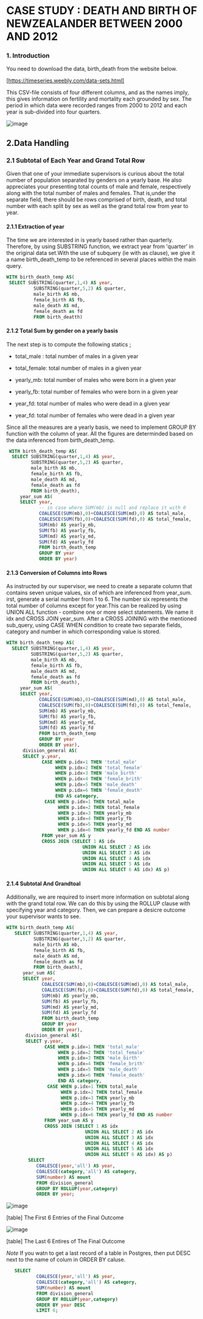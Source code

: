CASE STUDY : DEATH AND BIRTH OF NEWZEALANDER
                  BETWEEN 2000 AND 2012
================================================================

### 1. Introduction

You need to download the data, birth_death from the website below. 

[https://timeseries.weebly.com/data-sets.html]

This CSV-file consists of four different columns, and as the names imply, this gives information on fertility and mortality 
each grounded by sex. The period in which data were recorded ranges from 2000 to 2012 and each year is sub-divided into four quarters.  

![image](https://user-images.githubusercontent.com/53164959/63254990-b26c0600-c2af-11e9-85c3-7bd0e9b06e6b.png)


## 2.Data Handling 

### 2.1 Subtotal of Each Year and Grand Total Row

Given that one of your immediate supervisors is curious about the total number of population separated by genders on a yearly base. 
He also appreciates your presenting total counts of male and female, respectively along with the total number of males and females. 
That is,under the separate field, there should be rows comprised of birth, death, and total number with each split by sex as well
as the grand total row from year to year. 


#### 2.1.1 Extraction of year 

The time we are interested in is yearly based rather than quarterly. Therefore, by using SUBSTRING function, we extract year 
from  'quarter' in the original data set.With the use of subquery (ie with as clause), we give it a name birth_death_temp 
to be referenced in several places within the main query. 

```sql
WITH birth_death_temp AS(
 SELECT SUBSTRING(quarter,1,4) AS year,
          SUBSTRING(quarter,5,2) AS quarter,
          male_birth AS mb,
          female_birth AS fb,
          male_death AS md,
          female_death as fd
          FROM birth_deatth) 
 ```
 
#### 2.1.2 Total Sum by gender on a yearly basis
 
The next step is to compute the following statics ;

 * total_male : total number  of males in a given year
 
 * total_female: total number of males in a given year
 
 * yearly_mb: total number of males who were born in a given year
 
 * yearly_fb: total number of females who were born in a given year
 
 * year_fd: total number of males who were dead in a given year 
 
 * year_fd: total number of females who were dead in a given year 
 

Since all the measures are a yearly basis, we need to implement GROUP BY function with the column of year. All the figures 
are determinded based on the data inferenced from birth_death_temp. 


 ```sql
  WITH birth_death_temp AS(
   SELECT SUBSTRING(quarter,1,4) AS year,
          SUBSTRING(quarter,5,2) AS quarter,
          male_birth AS mb,
          female_birth AS fb,
          male_death AS md,
          female_death as fd
          FROM birth_death),
      year_sum AS(
      SELECT year,
             -- in case where SUM(mb) is null and replace it with 0  
             COALESCE(SUM(mb),0)+COALESCE(SUM(md),0) AS total_male, 
             COALESCE(SUM(fb),0)+COALESCE(SUM(fd),0) AS total_female, 
             SUM(mb) AS yearly_mb,
             SUM(fb) AS yearly_fb,
             SUM(md) AS yearly_md,
             SUM(fd) AS yearly_fd
             FROM birth_death_temp 
             GROUP BY year
             ORDER BY year)
 ```
 
 #### 2.1.3 Conversion of Columns into Rows

 As instructed by our supervisor, we need to create a separate column that contains seven unique values, six of which are inferenced
 from  year_sum. irst, generate a serial number from 1 to 6. The number six represents the total number of columns except for year.This 
 can be realized by using UNION ALL function - combine one or more select statements. We name it idx and CROSS JOIN  year_sum. 
 After a CROSS JOINING with the mentioned sub_query,  using CASE WHEN condition to create two separate fields, category and number 
 in which corresponding value is stored. 
 
 ```sql
 WITH birth_death_temp AS(
   SELECT SUBSTRING(quarter,1,4) AS year,
          SUBSTRING(quarter,5,2) AS quarter,
          male_birth AS mb,
          female_birth AS fb,
          male_death AS md,
          female_death as fd
          FROM birth_death),
      year_sum AS(
      SELECT year,
             COALESCE(SUM(mb),0)+COALESCE(SUM(md),0) AS total_male,
             COALESCE(SUM(fb),0)+COALESCE(SUM(fd),0) AS total_female,
             SUM(mb) AS yearly_mb,
             SUM(fb) AS yearly_fb,
             SUM(md) AS yearly_md,
             SUM(fd) AS yearly_fd
             FROM birth_death_temp 
             GROUP BY year
             ORDER BY year),
       division_general AS(
       SELECT y.year,
              CASE WHEN p.idx=1 THEN 'total_male'
                   WHEN p.idx=2 THEN 'total_female'
                   WHEN p.idx=3 THEN 'male_birth'
                   WHEN p.idx=4 THEN 'female_brith'
                   WHEN p.idx=5 THEN 'male_death'
                   WHEN p.idx=6 THEN 'female_death'
                   END AS category,
               CASE WHEN p.idx=1 THEN total_male
                    WHEN p.idx=2 THEN total_female
                    WHEN p.idx=3 THEN yearly_mb
                    WHEN p.idx=4 THEN yearly_fb
                    WHEN p.idx=5 THEN yearly_md
                    WHEN p.idx=6 THEN yearly_fd END AS number
              FROM year_sum AS y
              CROSS JOIN (SELECT 1 AS idx
                             UNION ALL SELECT 2 AS idx
                             UNION ALL SELECT 3 AS idx
                             UNION ALL SELECT 4 AS idx
                             UNION ALL SELECT 5 AS idx
                             UNION ALL SELECT 6 AS idx) AS p)
 
 ```
 
 #### 2.1.4 Subtotal And Grandtoal 
 
Additionally, we are required to insert more information on subtotal along with the grand total row.  We can do this by using 
the ROLLUP clause with specifying year and category. Then, we can prepare a desicre outcome your supervisor wants to see. 

```sql
WITH birth_death_temp AS(
   SELECT SUBSTRING(quarter,1,4) AS year,
          SUBSTRING(quarter,5,2) AS quarter,
          male_birth AS mb,
          female_birth AS fb,
          male_death AS md,
          female_death as fd
          FROM birth_death),
      year_sum AS(
      SELECT year,
             COALESCE(SUM(mb),0)+COALESCE(SUM(md),0) AS total_male,
             COALESCE(SUM(fb),0)+COALESCE(SUM(fd),0) AS total_female,
             SUM(mb) AS yearly_mb,
             SUM(fb) AS yearly_fb,
             SUM(md) AS yearly_md,
             SUM(fd) AS yearly_fd
             FROM birth_death_temp 
             GROUP BY year
             ORDER BY year),
       division_general AS(
       SELECT y.year,
              CASE WHEN p.idx=1 THEN 'total_male'
                   WHEN p.idx=2 THEN 'total_female'
                   WHEN p.idx=3 THEN 'male_birth'
                   WHEN p.idx=4 THEN 'female_brith'
                   WHEN p.idx=5 THEN 'male_death'
                   WHEN p.idx=6 THEN 'female_death'
                   END AS category,
               CASE WHEN p.idx=1 THEN total_male
                    WHEN p.idx=2 THEN total_female
                    WHEN p.idx=3 THEN yearly_mb
                    WHEN p.idx=4 THEN yearly_fb
                    WHEN p.idx=5 THEN yearly_md
                    WHEN p.idx=6 THEN yearly_fd END AS number
              FROM year_sum AS y
              CROSS JOIN (SELECT 1 AS idx
                             UNION ALL SELECT 2 AS idx
                             UNION ALL SELECT 3 AS idx
                             UNION ALL SELECT 4 AS idx
                             UNION ALL SELECT 5 AS idx
                             UNION ALL SELECT 6 AS idx) AS p)
        SELECT 
           COALESCE(year,'all') AS year,
           COALESCE(category,'all') AS category,
           SUM(number) AS mount 
           FROM division_general
           GROUP BY ROLLUP(year,category) 
           ORDER BY year;
```

![image](https://user-images.githubusercontent.com/53164959/63260677-8b680100-c2bc-11e9-8ec0-541fe3ec58d1.png)

[table] The First 6 Entries of the Final Outcome 
 
  
![image](https://user-images.githubusercontent.com/53164959/63260919-2a8cf880-c2bd-11e9-8a54-d257dd115f85.png)

[table] The Last 6 Entires of The Final Outcome 

_Note_
If you watn to get a last record of a table in Postgres, then put DESC next to the name of colum in ORDER BY caluse. 

```sql
   SELECT 
           COALESCE(year,'all') AS year,
           COALESCE(category,'all') AS category,
           SUM(number) AS mount 
           FROM division_general
           GROUP BY ROLLUP(year,category) 
           ORDER BY year DESC
           LIMIT 6;
 ```
